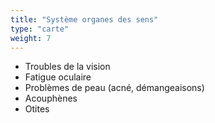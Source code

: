 ```yaml
---
title: "Système organes des sens"
type: "carte"
weight: 7
---
```


* Troubles de la vision
* Fatigue oculaire
* Problèmes de peau (acné, démangeaisons)
* Acouphènes
* Otites
